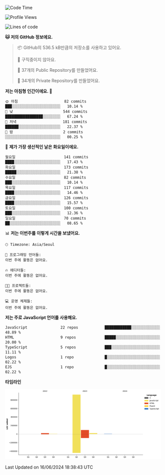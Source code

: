 <!--START_SECTION:waka-->
![Code Time](http://img.shields.io/badge/Code%20Time-64%20hrs%2015%20mins-blue)

![Profile Views](http://img.shields.io/badge/Profile%20Views-0-blue)

![Lines of code](https://img.shields.io/badge/%EC%A0%80%EB%8A%94%20%EC%97%AC%ED%83%9C%EA%B9%8C%EC%A7%80%20-1.1%20million%20%EC%A4%84%EC%9D%98%20%EC%BD%94%EB%93%9C%EB%A5%BC%20%EC%9E%91%EC%84%B1%ED%96%88%EC%96%B4%EC%9A%94.-blue)

**🐱 저의 GitHub 정보에요.** 

> 📦 GitHub의 536.5 kB만큼의 저장소를 사용하고 있어요. 
 > 
> 🚫 구직중이지 않아요.
 > 
> 📜 37개의 Public Repository를 만들었어요. 
 > 
> 🔑 34개의 Private Repository를 만들었어요. 
 > 
**저는 아침형 인간이에요. 🐤** 

```text
🌞 아침                     82 commits          ███░░░░░░░░░░░░░░░░░░░░░░   10.14 % 
🌆 낮　                     544 commits         █████████████████░░░░░░░░   67.24 % 
🌃 저녁                     181 commits         ██████░░░░░░░░░░░░░░░░░░░   22.37 % 
🌙 밤　                     2 commits           ░░░░░░░░░░░░░░░░░░░░░░░░░   00.25 % 
```
📅 **제가 가장 생산적인 날은 화요일이에요.** 

```text
월요일                      141 commits         ████░░░░░░░░░░░░░░░░░░░░░   17.43 % 
화요일                      173 commits         █████░░░░░░░░░░░░░░░░░░░░   21.38 % 
수요일                      82 commits          ███░░░░░░░░░░░░░░░░░░░░░░   10.14 % 
목요일                      117 commits         ████░░░░░░░░░░░░░░░░░░░░░   14.46 % 
금요일                      126 commits         ████░░░░░░░░░░░░░░░░░░░░░   15.57 % 
토요일                      100 commits         ███░░░░░░░░░░░░░░░░░░░░░░   12.36 % 
일요일                      70 commits          ██░░░░░░░░░░░░░░░░░░░░░░░   08.65 % 
```


📊 **저는 이번주를 이렇게 시간을 보냈어요.** 

```text
🕑︎ Timezone: Asia/Seoul

💬 프로그래밍 언어들: 
이번 주에 활동은 없어요.

🔥 에디터들: 
이번 주에 활동은 없어요.

🐱‍💻 프로젝트들: 
이번 주에 활동은 없어요.

💻 운영 체제들: 
이번 주에 활동은 없어요.
```

**저는 주로 JavaScript 언어를 사용해요.** 

```text
JavaScript               22 repos            ████████████░░░░░░░░░░░░░   48.89 % 
HTML                     9 repos             █████░░░░░░░░░░░░░░░░░░░░   20.00 % 
TypeScript               5 repos             ███░░░░░░░░░░░░░░░░░░░░░░   11.11 % 
Logos                    1 repo              █░░░░░░░░░░░░░░░░░░░░░░░░   02.22 % 
EJS                      1 repo              █░░░░░░░░░░░░░░░░░░░░░░░░   02.22 % 
```



**타임라인**

![Lines of Code chart](https://raw.githubusercontent.com/project-dy/project-dy/main/assets/bar_graph.png)


 Last Updated on 16/06/2024 18:38:43 UTC
<!--END_SECTION:waka-->
